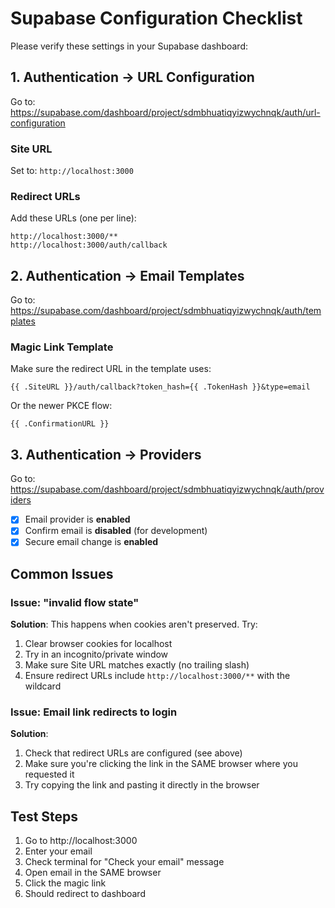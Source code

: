 # Supabase Configuration Checklist

Please verify these settings in your Supabase dashboard:

## 1. Authentication → URL Configuration
Go to: https://supabase.com/dashboard/project/sdmbhuatiqyizwychnqk/auth/url-configuration

### Site URL
Set to: `http://localhost:3000`

### Redirect URLs
Add these URLs (one per line):
```
http://localhost:3000/**
http://localhost:3000/auth/callback
```

## 2. Authentication → Email Templates
Go to: https://supabase.com/dashboard/project/sdmbhuatiqyizwychnqk/auth/templates

### Magic Link Template
Make sure the redirect URL in the template uses:
```
{{ .SiteURL }}/auth/callback?token_hash={{ .TokenHash }}&type=email
```

Or the newer PKCE flow:
```
{{ .ConfirmationURL }}
```

## 3. Authentication → Providers
Go to: https://supabase.com/dashboard/project/sdmbhuatiqyizwychnqk/auth/providers

- [x] Email provider is **enabled**
- [x] Confirm email is **disabled** (for development)
- [x] Secure email change is **enabled**

## Common Issues

### Issue: "invalid flow state"
**Solution**: This happens when cookies aren't preserved. Try:
1. Clear browser cookies for localhost
2. Try in an incognito/private window
3. Make sure Site URL matches exactly (no trailing slash)
4. Ensure redirect URLs include `http://localhost:3000/**` with the wildcard

### Issue: Email link redirects to login
**Solution**: 
1. Check that redirect URLs are configured (see above)
2. Make sure you're clicking the link in the SAME browser where you requested it
3. Try copying the link and pasting it directly in the browser

## Test Steps

1. Go to http://localhost:3000
2. Enter your email
3. Check terminal for "Check your email" message
4. Open email in the SAME browser
5. Click the magic link
6. Should redirect to dashboard

